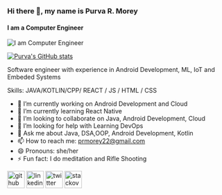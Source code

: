 ### Hi there 👋, my name is Purva R. Morey
#### I am a Computer Engineer
![I am Computer Engineer](https://pbs.twimg.com/profile_banners/1609121383707181059/1696145308/1080x360)


  
[![Purva's GitHub stats](https://github-readme-stats.vercel.app/api?username=PMorey22)](https://github.com/anuraghazra/github-readme-stats)

Software engineer with experience in Android Development, ML,  IoT and Embeded Systems

Skills: JAVA/KOTLIN/CPP/ REACT / JS / HTML / CSS

- 🔭 I’m currently working on Android Development and Cloud
- 🌱 I’m currently learning React Native
- 👯 I’m looking to collaborate on Java, Android Development, Cloud
- 🤔 I’m looking for help with Learning DevOps
- 💬 Ask me about Java, DSA,OOP, Android Development, Kotlin
- 📫 How to reach me: prmorey22@gmail.com
- 😄 Pronouns: she/her
- ⚡ Fun fact: I do meditation and Rifle Shooting


[<img src='https://cdn.jsdelivr.net/npm/simple-icons@3.0.1/icons/github.svg' alt='github' height='40'>](https://github.com/https://github.com/PMorey22)      [<img src='https://cdn.jsdelivr.net/npm/simple-icons@3.0.1/icons/linkedin.svg' alt='linkedin' height='40'>](https://www.linkedin.com/in/https://twitter.com/purva_morey11/)      [<img src='https://cdn.jsdelivr.net/npm/simple-icons@3.0.1/icons/twitter.svg' alt='twitter' height='40'>](https://twitter.com/https://www.linkedin.com/in/purva-morey-91711a231/)      [<img src='https://cdn.jsdelivr.net/npm/simple-icons@3.0.1/icons/stackoverflow.svg' alt='stackoverflow' height='40'>](https://stackoverflow.com/users/https://stackoverflow.com/)  


